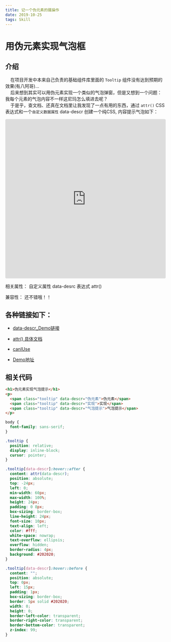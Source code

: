 ```yaml
---
title: 记一个伪元素的骚操作
date: 2019-10-25
tags: Skill
---
```


# 用伪元素实现气泡框

## 介绍 
  &nbsp;&nbsp;&nbsp;&nbsp;在项目开发中本来自己负责的基础组件库里面的 `Tooltip` 组件没有达到预期的效果(有八阿哥)...  
  &nbsp;&nbsp;&nbsp;&nbsp;后来想到其实可以用伪元素实现一个类似的气泡弹窗，但是又想到一个问题：我每个元素的气泡内容不一样这尼玛怎么填进去呢？  
  &nbsp;&nbsp;&nbsp;&nbsp;于是乎，查文档、还真在文档里让我发现了一点有用的东西，通过 `attr()` CSS表达式和一个`自定义数据属性` data-descr 创建一个纯CSS, 内容提示气泡如下：  

<iframe
     src="https://codesandbox.io/embed/tooltip-tr1eg?fontsize=14&hidenavigation=1&theme=dark"
     style="width:100%; height:500px; border:0; border-radius: 4px; overflow:hidden;"
     title="tooltip"
     allow="accelerometer; ambient-light-sensor; camera; encrypted-media; geolocation; gyroscope; hid; microphone; midi; payment; usb; vr; xr-spatial-tracking"
     sandbox="allow-forms allow-modals allow-popups allow-presentation allow-same-origin allow-scripts"
   ></iframe>

相关属性： 自定义属性 data-desrc 表达式 attr()  

兼容性： 还不错哦！！

## 各种链接如下：  
- [ data-descr_Demo链接](https://developer.mozilla.org/zh-CN/docs/Web/CSS/::after)

- [attr() 具体文档](https://developer.mozilla.org/zh-CN/docs/Web/CSS/attr)

- [canIUse](https://caniuse.com/#search=attr()) 
- [Demo地址](https://codesandbox.io/s/crazy-chatterjee-9h066?fontsize=14)

## 相关代码

```html
<h1>伪元素实现气泡提示</h1>
<p>
  <span class="tooltip" data-descr="伪元素">伪元素</span>
  <span class="tooltip" data-descr="实现">实现</span>
  <span class="tooltip" data-descr="气泡提示">气泡提示</span>
</p>
```

```css
body {
  font-family: sans-serif;
}

.tooltip {
  position: relative;
  display: inline-block;
  cursor: pointer;
}

.tooltip[data-descr]:hover::after {
  content: attr(data-descr);
  position: absolute;
  top: -24px;
  left: 0;
  min-width: 60px;
  max-width: 100%;
  height: 24px;
  padding: 0 8px;
  box-sizing: border-box;
  line-height: 24px;
  font-size: 10px;
  text-align: left;
  color: #fff;
  white-space: nowrap;
  text-overflow: ellipsis;
  overflow: hidden;
  border-radius: 4px;
  background: #202020;
}

.tooltip[data-descr]:hover::before {
  content: "";
  position: absolute;
  top: 0px;
  left: 15px;
  padding: 1px;
  box-sizing: border-box;
  border: 5px solid #202020;
  width: 0;
  height: 0;
  border-left-color: transparent;
  border-right-color: transparent;
  border-bottom-color: transparent;
  z-index: 99;
}
```